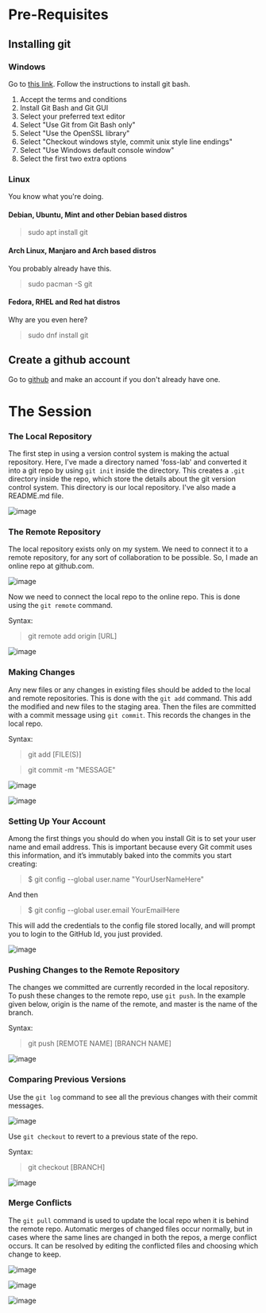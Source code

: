 # Pre-Requisites

## Installing git

### Windows

Go to [this link](https://git-scm.com/download/win). Follow the instructions to install git bash.

1. Accept the terms and conditions
2. Install Git Bash and Git GUI
3. Select your preferred text editor
3. Select "Use Git from Git Bash only"
4. Select "Use the OpenSSL library"
4. Select "Checkout windows style, commit unix style line endings"
4. Select "Use Windows default console window"
4. Select the first two extra options

### Linux

You know what you're doing.

#### Debian, Ubuntu, Mint and other Debian based distros

> sudo apt install git

#### Arch Linux, Manjaro and Arch based distros

You probably already have this.
> sudo pacman -S git

#### Fedora, RHEL and Red hat distros

Why are you even here?
> sudo dnf install git

## Create a github account

Go to [github](https://github.com) and make an account if you don't already have one.

# The Session

### The Local Repository

The first step in using a version control system is making the actual
repository. Here, I've made a directory named 'foss-lab' and converted
it into a git repo by using `git init` inside the directory. This creates
a `.git` directory inside the repo, which store the details about the git
version control system. This directory is our local repository. I've
also made a README.md file.  

![image](Images/1.png)

### The Remote Repository

The local repository exists only on my system. We need to connect it to
a remote repository, for any sort of collaboration to be possible. So, I
made an online repo at github.com. 

![image](Images/github.png)

Now we need to connect the local repo to the online repo. This is done
using the `git remote` command. 

Syntax:
> git remote add origin \[URL\]


![image](Images/2.png)

### Making Changes

Any new files or any changes in existing files should be added to the
local and remote repositories. This is done with the `git add` command.
This add the modified and new files to the staging area. Then the files
are committed with a commit message using `git commit`. This records the
changes in the local repo.

Syntax: 
> git add \[FILE(S)\] 

> git commit -m
\"MESSAGE\" 

![image](Images/3.png) 

![image](Images/4.png)

### Setting Up Your Account

Among the first things you should do when you install Git is to set your user name and email address. This is important because every Git commit uses this information, and it’s immutably baked into the commits you start creating:

> $ git config --global user.name "YourUserNameHere"
  
  And then
  
> $ git config --global user.email YourEmailHere

This will add the credentials to the config file stored locally, and will prompt you to login to the GitHub Id, you just provided.

![image](Images/git-Session.png)

### Pushing Changes to the Remote Repository

The changes we committed are currently recorded in the local repository.
To push these changes to the remote repo, use `git push`. In the example
given below, origin is the name of the remote, and master is the name of
the branch.

Syntax: 
> git push \[REMOTE NAME\] \[BRANCH NAME\]


![image](Images/5.png)

### Comparing Previous Versions

Use the `git log` command to see all the previous changes with their commit messages. 

![image](Images/6.png) 

Use `git checkout` to revert to a previous state of the repo. 

Syntax: 
> git checkout \[BRANCH\]


![image](Images/10.png)

### Merge Conflicts

The `git pull` command is used to update the local repo when it is behind
the remote repo. Automatic merges of changed files occur normally, but
in cases where the same lines are changed in both the repos, a merge
conflict occurs. It can be resolved by editing the conflicted files and
choosing which change to keep. 

![image](Images/7.png)


![image](Images/8.png) 


![image](Images/9.png)
